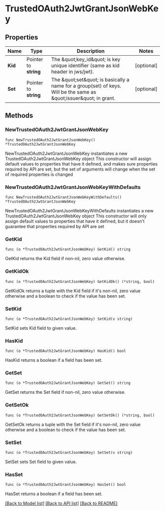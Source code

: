 # TrustedOAuth2JwtGrantJsonWebKey

## Properties

Name | Type | Description | Notes
------------ | ------------- | ------------- | -------------
**Kid** | Pointer to **string** | The \&quot;key_id\&quot; is key unique identifier (same as kid header in jws/jwt). | [optional] 
**Set** | Pointer to **string** | The \&quot;set\&quot; is basically a name for a group(set) of keys. Will be the same as \&quot;issuer\&quot; in grant. | [optional] 

## Methods

### NewTrustedOAuth2JwtGrantJsonWebKey

`func NewTrustedOAuth2JwtGrantJsonWebKey() *TrustedOAuth2JwtGrantJsonWebKey`

NewTrustedOAuth2JwtGrantJsonWebKey instantiates a new TrustedOAuth2JwtGrantJsonWebKey object
This constructor will assign default values to properties that have it defined,
and makes sure properties required by API are set, but the set of arguments
will change when the set of required properties is changed

### NewTrustedOAuth2JwtGrantJsonWebKeyWithDefaults

`func NewTrustedOAuth2JwtGrantJsonWebKeyWithDefaults() *TrustedOAuth2JwtGrantJsonWebKey`

NewTrustedOAuth2JwtGrantJsonWebKeyWithDefaults instantiates a new TrustedOAuth2JwtGrantJsonWebKey object
This constructor will only assign default values to properties that have it defined,
but it doesn't guarantee that properties required by API are set

### GetKid

`func (o *TrustedOAuth2JwtGrantJsonWebKey) GetKid() string`

GetKid returns the Kid field if non-nil, zero value otherwise.

### GetKidOk

`func (o *TrustedOAuth2JwtGrantJsonWebKey) GetKidOk() (*string, bool)`

GetKidOk returns a tuple with the Kid field if it's non-nil, zero value otherwise
and a boolean to check if the value has been set.

### SetKid

`func (o *TrustedOAuth2JwtGrantJsonWebKey) SetKid(v string)`

SetKid sets Kid field to given value.

### HasKid

`func (o *TrustedOAuth2JwtGrantJsonWebKey) HasKid() bool`

HasKid returns a boolean if a field has been set.

### GetSet

`func (o *TrustedOAuth2JwtGrantJsonWebKey) GetSet() string`

GetSet returns the Set field if non-nil, zero value otherwise.

### GetSetOk

`func (o *TrustedOAuth2JwtGrantJsonWebKey) GetSetOk() (*string, bool)`

GetSetOk returns a tuple with the Set field if it's non-nil, zero value otherwise
and a boolean to check if the value has been set.

### SetSet

`func (o *TrustedOAuth2JwtGrantJsonWebKey) SetSet(v string)`

SetSet sets Set field to given value.

### HasSet

`func (o *TrustedOAuth2JwtGrantJsonWebKey) HasSet() bool`

HasSet returns a boolean if a field has been set.


[[Back to Model list]](../README.md#documentation-for-models) [[Back to API list]](../README.md#documentation-for-api-endpoints) [[Back to README]](../README.md)


